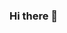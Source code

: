 ### Hi there 👋

<!--
**tanmoysarker/tanmoysarker** is a ✨ _special_ ✨ repository because its `README.md` (this file) appears on your GitHub profile.

🌱 I am Tanmoy Sarker.

I am a Mobile Application Developer for almost three years now. I mostly worked with JavaScript and React Native. But it's been quite some time since i started working with Flutter.

🤔 If i have to choose between React Native and Flutter, i won't choose because it really does matter with what you are trying to do.

🔭 I want to make a great app which will help lot of people. So, feel free to share if anyone have any idea. I will be happy to work with that if that's interesting enough. I hope i will contribute a lot in the upcoming times. Cheers 😄  and happy coding.



